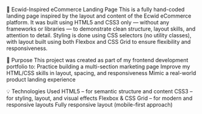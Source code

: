 
🛒 Ecwid-Inspired eCommerce Landing Page
This is a fully hand-coded landing page inspired by the layout and content of the Ecwid eCommerce platform.
It was built using HTML5 and CSS3 only — without any frameworks or libraries — to demonstrate clean structure, layout skills, and attention to detail.
Styling is done using CSS selectors (no utility classes), with layout built using both Flexbox and CSS Grid to ensure flexibility and responsiveness.

🎯 Purpose
This project was created as part of my frontend development portfolio to:
    Practice building a multi-section marketing page
    Improve my HTML/CSS skills in layout, spacing, and responsiveness
    Mimic a real-world product landing experience
    
💡 Technologies Used
    HTML5 – for semantic structure and content
    CSS3 – for styling, layout, and visual effects
    Flexbox & CSS Grid – for modern and responsive layouts
    Fully responsive layout (mobile-first approach)

